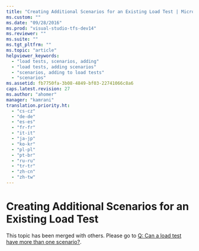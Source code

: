 ```yaml
---
title: "Creating Additional Scenarios for an Existing Load Test | Microsoft Docs"
ms.custom: ""
ms.date: "09/28/2016"
ms.prod: "visual-studio-tfs-dev14"
ms.reviewer: ""
ms.suite: ""
ms.tgt_pltfrm: ""
ms.topic: "article"
helpviewer_keywords: 
  - "load tests, scenarios, adding"
  - "load tests, adding scenarios"
  - "scenarios, adding to load tests"
  - "scenarios"
ms.assetid: fb7750fa-3b08-4849-bf03-22741066c8a6
caps.latest.revision: 27
ms.author: "ahomer"
manager: "kamrani"
translation.priority.ht: 
  - "cs-cz"
  - "de-de"
  - "es-es"
  - "fr-fr"
  - "it-it"
  - "ja-jp"
  - "ko-kr"
  - "pl-pl"
  - "pt-br"
  - "ru-ru"
  - "tr-tr"
  - "zh-cn"
  - "zh-tw"
---
```

# Creating Additional Scenarios for an Existing Load Test
This topic has been merged with others. Please go to [Q: Can a load test have more than one scenario?](http://msdn.microsoft.com/en-us/7041cbcf-9ab1-4579-98ff-8f296aeaded4).